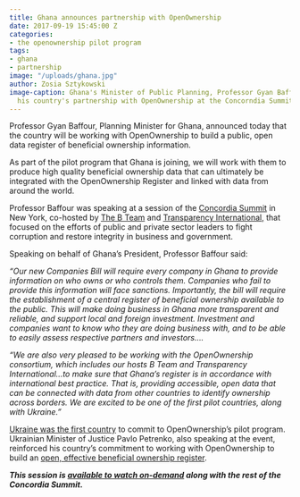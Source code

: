 ```yaml
---
title: Ghana announces partnership with OpenOwnership
date: 2017-09-19 15:45:00 Z
categories:
- the openownership pilot program
tags:
- ghana
- partnership
image: "/uploads/ghana.jpg"
author: Zosia Sztykowski
image-caption: Ghana's Minister of Public Planning, Professor Gyan Baffour, announing
  his country's partnership with OpenOwnership at the Concorndia Summit
---
```


Professor Gyan Baffour, Planning Minister for Ghana, announced today that the country will be working with OpenOwnership to build a public, open data register of beneficial ownership information.

As part of the pilot program that Ghana is joining, we will work with them to produce high quality beneficial ownership data that can ultimately be integrated with the OpenOwnership Register and linked with data from around the world.

Professor Baffour was speaking at a session of the [Concordia Summit](http://www.concordia.net/) in New York,  co-hosted by [The B Team](http://bteam.org/) and [Transparency International,](https://www.transparency.org/) that focused on the efforts of public and private sector leaders to fight corruption and restore integrity in business and government.

Speaking on behalf of Ghana’s President, Professor Baffour said:

*“Our new Companies Bill will require every company in Ghana to provide information on who owns or who controls them. Companies who fail to provide this information will face sanctions. Importantly, the bill will require the establishment of a central register of beneficial ownership available to the public. This will make doing business in Ghana more transparent and reliable, and support local and foreign investment. Investment and companies want to know who they are doing business with, and to be able to easily assess respective partners and investors….*

*“We are also very pleased to be working with the OpenOwnership consortium, which includes our hosts B Team and Transparency International...to make sure that Ghana’s register is in accordance with international best practice. That is, providing accessible, open data that can be connected with data from other countries to identify ownership across borders. We are excited to be one of the first pilot countries, along with Ukraine.”*

[Ukraine was the first country](https://openownership.org/news/ukraine-becomes-the-first-country-to-integrate-with-openownership/) to commit to OpenOwnership’s pilot program. Ukrainian Minister of Justice Pavlo Petrenko, also speaking at the event, reinforced his country’s commitment to working with OpenOwnership to build an [open, effective beneficial ownership register](https://openownership.org/news/not-just-public-but-useful-the-right-way-to-set-up-a-beneficial-ownership-register/).

***This session is [available to watch on-demand](https://www.youtube.com/watch?v=dnq-D-DlQcQ) along with the rest of the Concordia Summit.***